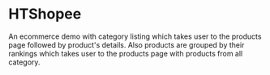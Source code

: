 # HTShopee
An ecommerce demo with category listing which takes user to the products page followed by product's details.
Also products are grouped by their rankings which takes user to the products page with products from all category.
